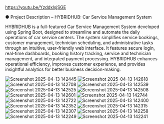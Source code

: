 https://youtu.be/YzddxlsjSGE

● Project Description – HYBRIDHUB: Car Service Management System

HYBRIDHUB is a full-featured Car Service Management System developed using Spring Boot, designed to streamline and automate the daily operations of car service centers. The system simplifies service bookings, customer management, technician scheduling, and administrative tasks through an intuitive, user-friendly web interface. It features secure login, real-time dashboards, booking history tracking, service and technician management, and integrated payment processing. HYBRIDHUB enhances operational efficiency, improves customer experience, and provides insightful analytics for better business decision-making.

![Screenshot 2025-04-13 142445](https://github.com/user-attachments/assets/19023fc1-05d6-401b-ba1a-f8086a777964)
![Screenshot 2025-04-13 142618](https://github.com/user-attachments/assets/1918278e-570d-4285-b41b-b2672d475e04)
![Screenshot 2025-04-13 142708](https://github.com/user-attachments/assets/175db967-06a0-4255-9278-cd5bfbcd86db)
![Screenshot 2025-04-13 142539](https://github.com/user-attachments/assets/27682d0e-4f80-49a7-8b38-70d9d8c60ef9)
![Screenshot 2025-04-13 142525](https://github.com/user-attachments/assets/548d3407-4178-441c-9713-1e4886174c65)
![Screenshot 2025-04-13 142508](https://github.com/user-attachments/assets/3103938b-e057-46fe-a308-fac459433728)
![Screenshot 2025-04-13 142601](https://github.com/user-attachments/assets/cdb41b9e-498e-4f13-af96-cad4074acf5a)
![Screenshot 2025-04-13 142744](https://github.com/user-attachments/assets/188ea7f6-1999-493b-a6a1-bdb73f255a30)
![Screenshot 2025-04-13 142722](https://github.com/user-attachments/assets/563b9d1d-c0fa-4d20-8b50-94db6394b23e)
![Screenshot 2025-04-13 142400](https://github.com/user-attachments/assets/3ea09313-5596-4cfb-b7d1-aa6de206ebb5)
![Screenshot 2025-04-13 142352](https://github.com/user-attachments/assets/0cc06cef-ba45-4d7e-998e-d0070d52bd02)
![Screenshot 2025-04-13 142315](https://github.com/user-attachments/assets/0732e4e6-23d5-4e4d-84af-5bf5bbcdf272)
![Screenshot 2025-04-13 142307](https://github.com/user-attachments/assets/73105815-b691-4048-8af1-b6b2e0c6d700)
![Screenshot 2025-04-13 142258](https://github.com/user-attachments/assets/5f6eab22-ab55-498c-9192-a3e63b0f3109)
![Screenshot 2025-04-13 142249](https://github.com/user-attachments/assets/bf354b82-98bc-44e9-bfc9-7b236c5e28cb)
![Screenshot 2025-04-13 142241](https://github.com/user-attachments/assets/dcfbe06e-93b4-4a27-a3d6-d00399aeb274)
